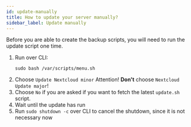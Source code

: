 ```yaml
---
id: update-manually
title: How to update your server manually?
sidebar_label: Update manually
---
```


Before you are able to create the backup scripts, you will need to run the update script one time.

1. Run over CLI:
    ```shell
    sudo bash /var/scripts/menu.sh
    ```
1. Choose `Update Nextcloud minor` Attention! **Don't** choose `Nextcloud Update major`!
1. Choose `No` if you are asked if you want to fetch the latest `update.sh` script.
1. Wait until the update has run
1. Run `sudo shutdown -c` over CLI to cancel the shutdown, since it is not necessary now
